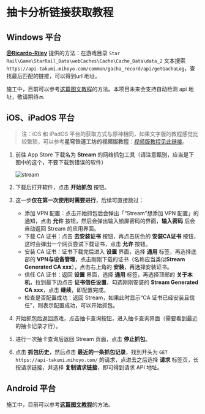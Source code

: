 # 抽卡分析链接获取教程

## Windows 平台

**[@Ricardo-Riley](https://github.com/Ricardo-Riley)** 提供的方法：在游戏目录 `Star Rail\Game\StarRail_Data\webCaches\Cache\Cache_Data\data_2` 文本搜索 `https://api-takumi.mihoyo.com/common/gacha_record/api/getGachaLog`，查找最后匹配的链接，可以得到url 地址。

施工中，目前可以参考[这篇图文教程](https://mp.weixin.qq.com/s/CzSTvRDJ3C3SVDQKPcLvVA)的方法。本项目未来会支持自动检测 api 地址，敬请期待:soon:

## iOS、iPadOS 平台

>  注：iOS 和 iPadOS 平台的获取方式与原神相同，如果文字版的教程感觉比较繁琐，可以参考**星穹铁道工坊的视频版教程**：[视频版教程见此链接](https://mp.weixin.qq.com/s/CzSTvRDJ3C3SVDQKPcLvVA)。

1. 前往 App Store 下载名为 **Stream** 的网络抓包工具（请注意甄别，应当是下图中的这个，不要下载到错误的软件）

   ![stream](https://s1.ax1x.com/2023/05/01/p9G1nRf.md.jpg)

2. 下载后打开软件，点击 **开始抓包** 按钮。

3. 这一步**仅在第一次使用时需要进行**，后续可直接跳过：

   - 添加 VPN 配置：点击开始抓包后会弹出「“Stream”想添加 VPN 配置」的通知，点击 **允许** 按钮，然后会弹出输入锁屏密码的界面，**输入密码** 后会自动返回 Stream 的应用界面。
   - 下载 CA 证书：点击 **去安装证书** 按钮，再点击灰色的 **安装CA证书** 按钮，这时会弹出一个网页尝试下载证书，点击 **允许** 按钮。
   - 安装 CA 证书：证书下载完后进入 **设置** 界面，选择 **通用** 标签，再选择底部的 **VPN与设备管理**，点击刚刚下载的证书（名称应当类似**Stream Generated CA xxx**），点击右上角的 **安装**，再选择安装证书。
   - 信任 CA 证书：返回 **设置** 界面，选择 **通用** 标签，再选择顶部的 **关于本机**，拉到最下边点击 **证书信任设置**，勾选刚刚安装的 **Stream Generated CA xxx**，点击 **继续**，即配置完成。
   - 检查是否配置成功：返回 Stream，如果此时显示“CA 证书已经安装且信任”，则表示配置成功，可以开始抓包。

4. 开始抓包后返回游戏，点击抽卡查询按钮，进入抽卡查询界面（需要看到最近的抽卡记录才行）。

5. 进行一次抽卡查询后返回 Stream 页面，点击 **停止抓包**。

6. 点击 **抓包历史**，然后点击 **最近的一条抓包记录**，找到开头为 `GET https://api-takumi.mihoyo.com/` 的请求，点进去之后选择 **请求** 标签页，长按请求链接，并选择 **复制请求链接**，即可得到请求 API 地址。

## Android 平台

施工中，目前可以参考[**这篇图文教程**](https://game.xiaomi.com/viewpoint/1439459001_1661508721405_100)的方法。
